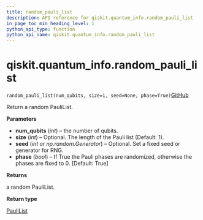 ```yaml
---
title: random_pauli_list
description: API reference for qiskit.quantum_info.random_pauli_list
in_page_toc_min_heading_level: 1
python_api_type: function
python_api_name: qiskit.quantum_info.random_pauli_list
---
```


# qiskit.quantum\_info.random\_pauli\_list

<span id="qiskit.quantum_info.random_pauli_list" />

`random_pauli_list(num_qubits, size=1, seed=None, phase=True)`[GitHub](https://github.com/qiskit/qiskit/tree/stable/0.20/qiskit/quantum_info/operators/symplectic/random.py "view source code")

Return a random PauliList.

**Parameters**

*   **num\_qubits** (*int*) – the number of qubits.
*   **size** (*int*) – Optional. The length of the Pauli list (Default: 1).
*   **seed** (*int or np.random.Generator*) – Optional. Set a fixed seed or generator for RNG.
*   **phase** (*bool*) – If True the Pauli phases are randomized, otherwise the phases are fixed to 0. \[Default: True]

**Returns**

a random PauliList.

**Return type**

[PauliList](qiskit.quantum_info.PauliList "qiskit.quantum_info.PauliList")

